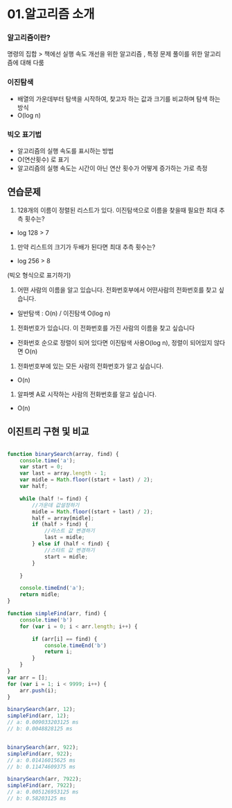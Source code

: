 # 01.알고리즘 소개

### 알고리즘이란?

명령의 집합 >  책에선 실행 속도 개선을 위한 알고리즘 , 특정 문제 풀이를 위한 알고리즘에 대해 다룸

### 이진탐색

- 배열의 가운데부터 탐색을 시작하여, 찾고자 하는 값과 크기를 비교하며 탐색 하는 방식
- O(log n)

### 빅오 표기법

- 알고리즘의 실행 속도를 표시하는 방법
- O(연산횟수) 로 표기
- 알고리즘의 실행 속도는 시간이 아닌 연산 횟수가 어떻게 증가하는 가로 측정

## 연습문제

1. 128개의 이름이 정렬된 리스트가 있다. 이진탐색으로 이름을 찾을때 필요한 최대 추측 횟수는?
- log 128 > 7
1. 만약 리스트의 크기가 두배가 된다면 최대 추측 횟수는?
- log 256 > 8

(빅오 형식으로 표기하기)

1. 어떤 사람의 이름을 알고 있습니다. 전화번호부에서 어떤사람의 전화번호를 찾고 싶습니다.
- 일반탐색 :  O(n) / 이진탐색 O(log n)
1. 전화번호가 있습니다. 이 전화번호를 가진 사람의 이름을 찾고 싶습니다
- 전화번호 순으로 정렬이 되어 있다면 이진탐색 사용O(log n), 정렬이 되어있지 않다면 O(n)
1. 전화번호부에 있는 모든 사람의 전화번호가 알고 싶습니다.
- O(n)
1. 알파벳 A로 시작하는 사람의 전화번호를 알고 싶습니다.
- O(n)


## 이진트리 구현 및 비교
```javascript 

function binarySearch(array, find) {
    console.time('a');
    var start = 0;
    var last = array.length - 1;
    var midle = Math.floor((start + last) / 2);
    var half;

    while (half != find) {
        //가운데 값설정하기
        midle = Math.floor((start + last) / 2);
        half = array[midle];
        if (half > find) {
            //라스트 값 변경하기
            last = midle;
        } else if (half < find) {
            //스타트 값 변경하기
            start = midle;
        }

    }

    console.timeEnd('a');
    return midle;
}

function simpleFind(arr, find) {
    console.time('b')
    for (var i = 0; i < arr.length; i++) {

        if (arr[i] == find) {
            console.timeEnd('b')
            return i;
        }
    }
}
var arr = [];
for (var i = 1; i < 9999; i++) {
    arr.push(i);
}

binarySearch(arr, 12);
simpleFind(arr, 12);
// a: 0.009033203125 ms
// b: 0.0048828125 ms


binarySearch(arr, 922);
simpleFind(arr, 922);
// a: 0.01416015625 ms
// b: 0.11474609375 ms

binarySearch(arr, 7922);
simpleFind(arr, 7922);
// a: 0.005126953125 ms
// b: 0.58203125 ms


```